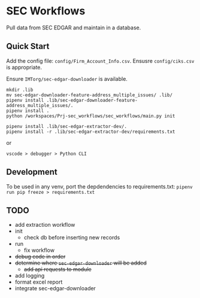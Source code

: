 # SEC Workflows

Pull data from SEC EDGAR and maintain in a database.


## Quick Start

Add the config file: `config/Firm_Account_Info.csv`.  Ensusre `config/ciks.csv` is appropriate.

Ensure `IMTorg/sec-edgar-downloader` is available.

```
mkdir .lib
mv sec-edgar-downloader-feature-address_multiple_issues/ .lib/
pipenv install .lib/sec-edgar-downloader-feature-address_multiple_issues/.
pipenv install .
python /workspaces/Prj-sec_workflows/sec_workflows/main.py init

pipenv install .lib/sec-edgar-extractor-dev/.
pipenv install -r .lib/sec-edgar-extractor-dev/requirements.txt 
```


or 

`vscode > debugger > Python CLI`


## Development

To be used in any venv, port the depdendencies to requirements.txt: `pipenv run pip freeze > requirements.txt`



## TODO

* add extraction workflow
* init
  - check db before inserting new records
* run 
  - fix workflow
* ~~debug code in order~~
* ~~determine where `sec-edgar-downloader` will be added~~
  - ~~add api requests to module~~
* add logging
* format excel report
* integrate sec-edgar-downloader